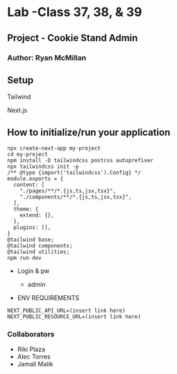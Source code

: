 # Lab -Class 37, 38, & 39
## Project - Cookie Stand Admin
### Author: Ryan McMillan

## Setup 
Tailwind

Next.js

## How to initialize/run your application
```
npx create-next-app my-project
cd my-project
npm install -D tailwindcss postcss autoprefixer
npx tailwindcss init -p
/** @type {import('tailwindcss').Config} */
module.exports = {
  content: [
    "./pages/**/*.{js,ts,jsx,tsx}",
    "./components/**/*.{js,ts,jsx,tsx}",
  ],
  theme: {
    extend: {},
  },
  plugins: [],
}
@tailwind base;
@tailwind components;
@tailwind utilities;
npm run dev
```

- Login & pw
  - admin

- ENV REQUIREMENTS
```
NEXT_PUBLIC_API_URL=(insert link here)
NEXT_PUBLIC_RESOURCE_URL=(insert link here)
```

### Collaborators 
- Riki Plaza
- Alec Torres
- Jamall Malik